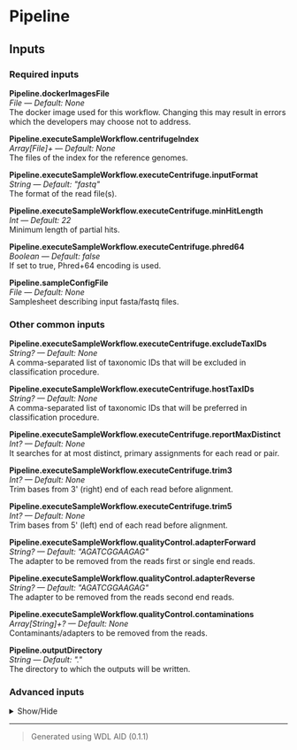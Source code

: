 # Pipeline


## Inputs


### Required inputs
<p name="Pipeline.dockerImagesFile">
        <b>Pipeline.dockerImagesFile</b><br />
        <i>File &mdash; Default: None</i><br />
        The docker image used for this workflow. Changing this may result in errors which the developers may choose not to address.
</p>
<p name="Pipeline.executeSampleWorkflow.centrifugeIndex">
        <b>Pipeline.executeSampleWorkflow.centrifugeIndex</b><br />
        <i>Array[File]+ &mdash; Default: None</i><br />
        The files of the index for the reference genomes.
</p>
<p name="Pipeline.executeSampleWorkflow.executeCentrifuge.inputFormat">
        <b>Pipeline.executeSampleWorkflow.executeCentrifuge.inputFormat</b><br />
        <i>String &mdash; Default: "fastq"</i><br />
        The format of the read file(s).
</p>
<p name="Pipeline.executeSampleWorkflow.executeCentrifuge.minHitLength">
        <b>Pipeline.executeSampleWorkflow.executeCentrifuge.minHitLength</b><br />
        <i>Int &mdash; Default: 22</i><br />
        Minimum length of partial hits.
</p>
<p name="Pipeline.executeSampleWorkflow.executeCentrifuge.phred64">
        <b>Pipeline.executeSampleWorkflow.executeCentrifuge.phred64</b><br />
        <i>Boolean &mdash; Default: false</i><br />
        If set to true, Phred+64 encoding is used.
</p>
<p name="Pipeline.sampleConfigFile">
        <b>Pipeline.sampleConfigFile</b><br />
        <i>File &mdash; Default: None</i><br />
        Samplesheet describing input fasta/fastq files.
</p>

### Other common inputs
<p name="Pipeline.executeSampleWorkflow.executeCentrifuge.excludeTaxIDs">
        <b>Pipeline.executeSampleWorkflow.executeCentrifuge.excludeTaxIDs</b><br />
        <i>String? &mdash; Default: None</i><br />
        A comma-separated list of taxonomic IDs that will be excluded in classification procedure.
</p>
<p name="Pipeline.executeSampleWorkflow.executeCentrifuge.hostTaxIDs">
        <b>Pipeline.executeSampleWorkflow.executeCentrifuge.hostTaxIDs</b><br />
        <i>String? &mdash; Default: None</i><br />
        A comma-separated list of taxonomic IDs that will be preferred in classification procedure.
</p>
<p name="Pipeline.executeSampleWorkflow.executeCentrifuge.reportMaxDistinct">
        <b>Pipeline.executeSampleWorkflow.executeCentrifuge.reportMaxDistinct</b><br />
        <i>Int? &mdash; Default: None</i><br />
        It searches for at most <int> distinct, primary assignments for each read or pair.
</p>
<p name="Pipeline.executeSampleWorkflow.executeCentrifuge.trim3">
        <b>Pipeline.executeSampleWorkflow.executeCentrifuge.trim3</b><br />
        <i>Int? &mdash; Default: None</i><br />
        Trim <int> bases from 3' (right) end of each read before alignment.
</p>
<p name="Pipeline.executeSampleWorkflow.executeCentrifuge.trim5">
        <b>Pipeline.executeSampleWorkflow.executeCentrifuge.trim5</b><br />
        <i>Int? &mdash; Default: None</i><br />
        Trim <int> bases from 5' (left) end of each read before alignment.
</p>
<p name="Pipeline.executeSampleWorkflow.qualityControl.adapterForward">
        <b>Pipeline.executeSampleWorkflow.qualityControl.adapterForward</b><br />
        <i>String? &mdash; Default: "AGATCGGAAGAG"</i><br />
        The adapter to be removed from the reads first or single end reads.
</p>
<p name="Pipeline.executeSampleWorkflow.qualityControl.adapterReverse">
        <b>Pipeline.executeSampleWorkflow.qualityControl.adapterReverse</b><br />
        <i>String? &mdash; Default: "AGATCGGAAGAG"</i><br />
        The adapter to be removed from the reads second end reads.
</p>
<p name="Pipeline.executeSampleWorkflow.qualityControl.contaminations">
        <b>Pipeline.executeSampleWorkflow.qualityControl.contaminations</b><br />
        <i>Array[String]+? &mdash; Default: None</i><br />
        Contaminants/adapters to be removed from the reads.
</p>
<p name="Pipeline.outputDirectory">
        <b>Pipeline.outputDirectory</b><br />
        <i>String &mdash; Default: "."</i><br />
        The directory to which the outputs will be written.
</p>

### Advanced inputs
<details>
<summary> Show/Hide </summary>
<p name="Pipeline.convertDockerImagesFile.dockerImage">
        <b>Pipeline.convertDockerImagesFile.dockerImage</b><br />
        <i>String &mdash; Default: "quay.io/biocontainers/biowdl-input-converter:0.2.1--py_0"</i><br />
        The docker image used for this task. Changing this may result in errors which the developers may choose not to address.
</p>
<p name="Pipeline.convertSampleConfig.checkFileMd5sums">
        <b>Pipeline.convertSampleConfig.checkFileMd5sums</b><br />
        <i>Boolean &mdash; Default: false</i><br />
        Whether or not the MD5 sums of the files mentioned in the samplesheet should be checked.
</p>
<p name="Pipeline.convertSampleConfig.old">
        <b>Pipeline.convertSampleConfig.old</b><br />
        <i>Boolean &mdash; Default: false</i><br />
        Whether or not the old samplesheet format should be used.
</p>
<p name="Pipeline.convertSampleConfig.skipFileCheck">
        <b>Pipeline.convertSampleConfig.skipFileCheck</b><br />
        <i>Boolean &mdash; Default: true</i><br />
        Whether or not the existance of the files mentioned in the samplesheet should be checked.
</p>
<p name="Pipeline.executeSampleWorkflow.executeCentrifuge.memory">
        <b>Pipeline.executeSampleWorkflow.executeCentrifuge.memory</b><br />
        <i>String &mdash; Default: "16G"</i><br />
        The amount of memory available to the job.
</p>
<p name="Pipeline.executeSampleWorkflow.executeCentrifuge.threads">
        <b>Pipeline.executeSampleWorkflow.executeCentrifuge.threads</b><br />
        <i>Int &mdash; Default: 4</i><br />
        The number of threads to be used.
</p>
<p name="Pipeline.executeSampleWorkflow.executeKrona.memory">
        <b>Pipeline.executeSampleWorkflow.executeKrona.memory</b><br />
        <i>String &mdash; Default: "4G"</i><br />
        The amount of memory available to the job.
</p>
<p name="Pipeline.executeSampleWorkflow.qualityControl.Cutadapt.bwa">
        <b>Pipeline.executeSampleWorkflow.qualityControl.Cutadapt.bwa</b><br />
        <i>Boolean? &mdash; Default: None</i><br />
        Equivalent to cutadapt's --bwa flag.
</p>
<p name="Pipeline.executeSampleWorkflow.qualityControl.Cutadapt.colorspace">
        <b>Pipeline.executeSampleWorkflow.qualityControl.Cutadapt.colorspace</b><br />
        <i>Boolean? &mdash; Default: None</i><br />
        Equivalent to cutadapt's --colorspace flag.
</p>
<p name="Pipeline.executeSampleWorkflow.qualityControl.Cutadapt.cores">
        <b>Pipeline.executeSampleWorkflow.qualityControl.Cutadapt.cores</b><br />
        <i>Int &mdash; Default: 1</i><br />
        The number of cores to use.
</p>
<p name="Pipeline.executeSampleWorkflow.qualityControl.Cutadapt.cut">
        <b>Pipeline.executeSampleWorkflow.qualityControl.Cutadapt.cut</b><br />
        <i>Int? &mdash; Default: None</i><br />
        Equivalent to cutadapt's --cut option.
</p>
<p name="Pipeline.executeSampleWorkflow.qualityControl.Cutadapt.discardTrimmed">
        <b>Pipeline.executeSampleWorkflow.qualityControl.Cutadapt.discardTrimmed</b><br />
        <i>Boolean? &mdash; Default: None</i><br />
        Equivalent to cutadapt's --quality-cutoff option.
</p>
<p name="Pipeline.executeSampleWorkflow.qualityControl.Cutadapt.discardUntrimmed">
        <b>Pipeline.executeSampleWorkflow.qualityControl.Cutadapt.discardUntrimmed</b><br />
        <i>Boolean? &mdash; Default: None</i><br />
        Equivalent to cutadapt's --discard-untrimmed option.
</p>
<p name="Pipeline.executeSampleWorkflow.qualityControl.Cutadapt.doubleEncode">
        <b>Pipeline.executeSampleWorkflow.qualityControl.Cutadapt.doubleEncode</b><br />
        <i>Boolean? &mdash; Default: None</i><br />
        Equivalent to cutadapt's --double-encode flag.
</p>
<p name="Pipeline.executeSampleWorkflow.qualityControl.Cutadapt.errorRate">
        <b>Pipeline.executeSampleWorkflow.qualityControl.Cutadapt.errorRate</b><br />
        <i>Float? &mdash; Default: None</i><br />
        Equivalent to cutadapt's --error-rate option.
</p>
<p name="Pipeline.executeSampleWorkflow.qualityControl.Cutadapt.front">
        <b>Pipeline.executeSampleWorkflow.qualityControl.Cutadapt.front</b><br />
        <i>Array[String] &mdash; Default: []</i><br />
        A list of 5' ligated adapter sequences to be cut from the given first or single end fastq file.
</p>
<p name="Pipeline.executeSampleWorkflow.qualityControl.Cutadapt.frontRead2">
        <b>Pipeline.executeSampleWorkflow.qualityControl.Cutadapt.frontRead2</b><br />
        <i>Array[String] &mdash; Default: []</i><br />
        A list of 5' ligated adapter sequences to be cut from the given second end fastq file.
</p>
<p name="Pipeline.executeSampleWorkflow.qualityControl.Cutadapt.infoFilePath">
        <b>Pipeline.executeSampleWorkflow.qualityControl.Cutadapt.infoFilePath</b><br />
        <i>String? &mdash; Default: None</i><br />
        Equivalent to cutadapt's --info-file option.
</p>
<p name="Pipeline.executeSampleWorkflow.qualityControl.Cutadapt.interleaved">
        <b>Pipeline.executeSampleWorkflow.qualityControl.Cutadapt.interleaved</b><br />
        <i>Boolean? &mdash; Default: None</i><br />
        Equivalent to cutadapt's --interleaved flag.
</p>
<p name="Pipeline.executeSampleWorkflow.qualityControl.Cutadapt.length">
        <b>Pipeline.executeSampleWorkflow.qualityControl.Cutadapt.length</b><br />
        <i>Int? &mdash; Default: None</i><br />
        Equivalent to cutadapt's --length option.
</p>
<p name="Pipeline.executeSampleWorkflow.qualityControl.Cutadapt.lengthTag">
        <b>Pipeline.executeSampleWorkflow.qualityControl.Cutadapt.lengthTag</b><br />
        <i>String? &mdash; Default: None</i><br />
        Equivalent to cutadapt's --length-tag option.
</p>
<p name="Pipeline.executeSampleWorkflow.qualityControl.Cutadapt.maq">
        <b>Pipeline.executeSampleWorkflow.qualityControl.Cutadapt.maq</b><br />
        <i>Boolean? &mdash; Default: None</i><br />
        Equivalent to cutadapt's --maq flag.
</p>
<p name="Pipeline.executeSampleWorkflow.qualityControl.Cutadapt.maskAdapter">
        <b>Pipeline.executeSampleWorkflow.qualityControl.Cutadapt.maskAdapter</b><br />
        <i>Boolean? &mdash; Default: None</i><br />
        Equivalent to cutadapt's --mask-adapter flag.
</p>
<p name="Pipeline.executeSampleWorkflow.qualityControl.Cutadapt.matchReadWildcards">
        <b>Pipeline.executeSampleWorkflow.qualityControl.Cutadapt.matchReadWildcards</b><br />
        <i>Boolean? &mdash; Default: None</i><br />
        Equivalent to cutadapt's --match-read-wildcards flag.
</p>
<p name="Pipeline.executeSampleWorkflow.qualityControl.Cutadapt.maximumLength">
        <b>Pipeline.executeSampleWorkflow.qualityControl.Cutadapt.maximumLength</b><br />
        <i>Int? &mdash; Default: None</i><br />
        Equivalent to cutadapt's --maximum-length option.
</p>
<p name="Pipeline.executeSampleWorkflow.qualityControl.Cutadapt.maxN">
        <b>Pipeline.executeSampleWorkflow.qualityControl.Cutadapt.maxN</b><br />
        <i>Int? &mdash; Default: None</i><br />
        Equivalent to cutadapt's --max-n option.
</p>
<p name="Pipeline.executeSampleWorkflow.qualityControl.Cutadapt.memory">
        <b>Pipeline.executeSampleWorkflow.qualityControl.Cutadapt.memory</b><br />
        <i>String &mdash; Default: "4G"</i><br />
        The amount of memory this job will use.
</p>
<p name="Pipeline.executeSampleWorkflow.qualityControl.Cutadapt.minimumLength">
        <b>Pipeline.executeSampleWorkflow.qualityControl.Cutadapt.minimumLength</b><br />
        <i>Int? &mdash; Default: 2</i><br />
        Equivalent to cutadapt's --minimum-length option.
</p>
<p name="Pipeline.executeSampleWorkflow.qualityControl.Cutadapt.nextseqTrim">
        <b>Pipeline.executeSampleWorkflow.qualityControl.Cutadapt.nextseqTrim</b><br />
        <i>String? &mdash; Default: None</i><br />
        Equivalent to cutadapt's --nextseq-trim option.
</p>
<p name="Pipeline.executeSampleWorkflow.qualityControl.Cutadapt.noIndels">
        <b>Pipeline.executeSampleWorkflow.qualityControl.Cutadapt.noIndels</b><br />
        <i>Boolean? &mdash; Default: None</i><br />
        Equivalent to cutadapt's --no-indels flag.
</p>
<p name="Pipeline.executeSampleWorkflow.qualityControl.Cutadapt.noMatchAdapterWildcards">
        <b>Pipeline.executeSampleWorkflow.qualityControl.Cutadapt.noMatchAdapterWildcards</b><br />
        <i>Boolean? &mdash; Default: None</i><br />
        Equivalent to cutadapt's --no-match-adapter-wildcards flag.
</p>
<p name="Pipeline.executeSampleWorkflow.qualityControl.Cutadapt.noTrim">
        <b>Pipeline.executeSampleWorkflow.qualityControl.Cutadapt.noTrim</b><br />
        <i>Boolean? &mdash; Default: None</i><br />
        Equivalent to cutadapt's --no-trim flag.
</p>
<p name="Pipeline.executeSampleWorkflow.qualityControl.Cutadapt.noZeroCap">
        <b>Pipeline.executeSampleWorkflow.qualityControl.Cutadapt.noZeroCap</b><br />
        <i>Boolean? &mdash; Default: None</i><br />
        Equivalent to cutadapt's --no-zero-cap flag.
</p>
<p name="Pipeline.executeSampleWorkflow.qualityControl.Cutadapt.overlap">
        <b>Pipeline.executeSampleWorkflow.qualityControl.Cutadapt.overlap</b><br />
        <i>Int? &mdash; Default: None</i><br />
        Equivalent to cutadapt's --overlap option.
</p>
<p name="Pipeline.executeSampleWorkflow.qualityControl.Cutadapt.pairFilter">
        <b>Pipeline.executeSampleWorkflow.qualityControl.Cutadapt.pairFilter</b><br />
        <i>String? &mdash; Default: None</i><br />
        Equivalent to cutadapt's --pair-filter option.
</p>
<p name="Pipeline.executeSampleWorkflow.qualityControl.Cutadapt.prefix">
        <b>Pipeline.executeSampleWorkflow.qualityControl.Cutadapt.prefix</b><br />
        <i>String? &mdash; Default: None</i><br />
        Equivalent to cutadapt's --prefix option.
</p>
<p name="Pipeline.executeSampleWorkflow.qualityControl.Cutadapt.qualityBase">
        <b>Pipeline.executeSampleWorkflow.qualityControl.Cutadapt.qualityBase</b><br />
        <i>Int? &mdash; Default: None</i><br />
        Equivalent to cutadapt's --quality-base option.
</p>
<p name="Pipeline.executeSampleWorkflow.qualityControl.Cutadapt.qualityCutoff">
        <b>Pipeline.executeSampleWorkflow.qualityControl.Cutadapt.qualityCutoff</b><br />
        <i>String? &mdash; Default: None</i><br />
        Equivalent to cutadapt's --quality-cutoff option.
</p>
<p name="Pipeline.executeSampleWorkflow.qualityControl.Cutadapt.restFilePath">
        <b>Pipeline.executeSampleWorkflow.qualityControl.Cutadapt.restFilePath</b><br />
        <i>String? &mdash; Default: None</i><br />
        Equivalent to cutadapt's --rest-file option.
</p>
<p name="Pipeline.executeSampleWorkflow.qualityControl.Cutadapt.stripF3">
        <b>Pipeline.executeSampleWorkflow.qualityControl.Cutadapt.stripF3</b><br />
        <i>Boolean? &mdash; Default: None</i><br />
        Equivalent to cutadapt's --strip-f3 flag.
</p>
<p name="Pipeline.executeSampleWorkflow.qualityControl.Cutadapt.stripSuffix">
        <b>Pipeline.executeSampleWorkflow.qualityControl.Cutadapt.stripSuffix</b><br />
        <i>String? &mdash; Default: None</i><br />
        Equivalent to cutadapt's --strip-suffix option.
</p>
<p name="Pipeline.executeSampleWorkflow.qualityControl.Cutadapt.suffix">
        <b>Pipeline.executeSampleWorkflow.qualityControl.Cutadapt.suffix</b><br />
        <i>String? &mdash; Default: None</i><br />
        Equivalent to cutadapt's --suffix option.
</p>
<p name="Pipeline.executeSampleWorkflow.qualityControl.Cutadapt.times">
        <b>Pipeline.executeSampleWorkflow.qualityControl.Cutadapt.times</b><br />
        <i>Int? &mdash; Default: None</i><br />
        Equivalent to cutadapt's --times option.
</p>
<p name="Pipeline.executeSampleWorkflow.qualityControl.Cutadapt.tooLongOutputPath">
        <b>Pipeline.executeSampleWorkflow.qualityControl.Cutadapt.tooLongOutputPath</b><br />
        <i>String? &mdash; Default: None</i><br />
        Equivalent to cutadapt's --too-long-output option.
</p>
<p name="Pipeline.executeSampleWorkflow.qualityControl.Cutadapt.tooLongPairedOutputPath">
        <b>Pipeline.executeSampleWorkflow.qualityControl.Cutadapt.tooLongPairedOutputPath</b><br />
        <i>String? &mdash; Default: None</i><br />
        Equivalent to cutadapt's --too-long-paired-output option.
</p>
<p name="Pipeline.executeSampleWorkflow.qualityControl.Cutadapt.tooShortOutputPath">
        <b>Pipeline.executeSampleWorkflow.qualityControl.Cutadapt.tooShortOutputPath</b><br />
        <i>String? &mdash; Default: None</i><br />
        Equivalent to cutadapt's --too-short-output option.
</p>
<p name="Pipeline.executeSampleWorkflow.qualityControl.Cutadapt.tooShortPairedOutputPath">
        <b>Pipeline.executeSampleWorkflow.qualityControl.Cutadapt.tooShortPairedOutputPath</b><br />
        <i>String? &mdash; Default: None</i><br />
        Equivalent to cutadapt's --too-short-paired-output option.
</p>
<p name="Pipeline.executeSampleWorkflow.qualityControl.Cutadapt.trimN">
        <b>Pipeline.executeSampleWorkflow.qualityControl.Cutadapt.trimN</b><br />
        <i>Boolean? &mdash; Default: None</i><br />
        Equivalent to cutadapt's --trim-n flag.
</p>
<p name="Pipeline.executeSampleWorkflow.qualityControl.Cutadapt.untrimmedOutputPath">
        <b>Pipeline.executeSampleWorkflow.qualityControl.Cutadapt.untrimmedOutputPath</b><br />
        <i>String? &mdash; Default: None</i><br />
        Equivalent to cutadapt's --untrimmed-output option.
</p>
<p name="Pipeline.executeSampleWorkflow.qualityControl.Cutadapt.untrimmedPairedOutputPath">
        <b>Pipeline.executeSampleWorkflow.qualityControl.Cutadapt.untrimmedPairedOutputPath</b><br />
        <i>String? &mdash; Default: None</i><br />
        Equivalent to cutadapt's --untrimmed-paired-output option.
</p>
<p name="Pipeline.executeSampleWorkflow.qualityControl.Cutadapt.wildcardFilePath">
        <b>Pipeline.executeSampleWorkflow.qualityControl.Cutadapt.wildcardFilePath</b><br />
        <i>String? &mdash; Default: None</i><br />
        Equivalent to cutadapt's --wildcard-file option.
</p>
<p name="Pipeline.executeSampleWorkflow.qualityControl.Cutadapt.Z">
        <b>Pipeline.executeSampleWorkflow.qualityControl.Cutadapt.Z</b><br />
        <i>Boolean &mdash; Default: true</i><br />
        Equivalent to cutadapt's -Z flag.
</p>
<p name="Pipeline.executeSampleWorkflow.qualityControl.Cutadapt.zeroCap">
        <b>Pipeline.executeSampleWorkflow.qualityControl.Cutadapt.zeroCap</b><br />
        <i>Boolean? &mdash; Default: None</i><br />
        Equivalent to cutadapt's --zero-cap flag.
</p>
<p name="Pipeline.executeSampleWorkflow.qualityControl.FastqcRead1.adapters">
        <b>Pipeline.executeSampleWorkflow.qualityControl.FastqcRead1.adapters</b><br />
        <i>File? &mdash; Default: None</i><br />
        Equivalent to fastqc's --adapters option.
</p>
<p name="Pipeline.executeSampleWorkflow.qualityControl.FastqcRead1.casava">
        <b>Pipeline.executeSampleWorkflow.qualityControl.FastqcRead1.casava</b><br />
        <i>Boolean &mdash; Default: false</i><br />
        Equivalent to fastqc's --casava flag.
</p>
<p name="Pipeline.executeSampleWorkflow.qualityControl.FastqcRead1.contaminants">
        <b>Pipeline.executeSampleWorkflow.qualityControl.FastqcRead1.contaminants</b><br />
        <i>File? &mdash; Default: None</i><br />
        Equivalent to fastqc's --contaminants option.
</p>
<p name="Pipeline.executeSampleWorkflow.qualityControl.FastqcRead1.dir">
        <b>Pipeline.executeSampleWorkflow.qualityControl.FastqcRead1.dir</b><br />
        <i>String? &mdash; Default: None</i><br />
        Equivalent to fastqc's --dir option.
</p>
<p name="Pipeline.executeSampleWorkflow.qualityControl.FastqcRead1.extract">
        <b>Pipeline.executeSampleWorkflow.qualityControl.FastqcRead1.extract</b><br />
        <i>Boolean &mdash; Default: false</i><br />
        Equivalent to fastqc's --extract flag.
</p>
<p name="Pipeline.executeSampleWorkflow.qualityControl.FastqcRead1.format">
        <b>Pipeline.executeSampleWorkflow.qualityControl.FastqcRead1.format</b><br />
        <i>String? &mdash; Default: None</i><br />
        Equivalent to fastqc's --format option.
</p>
<p name="Pipeline.executeSampleWorkflow.qualityControl.FastqcRead1.kmers">
        <b>Pipeline.executeSampleWorkflow.qualityControl.FastqcRead1.kmers</b><br />
        <i>Int? &mdash; Default: None</i><br />
        Equivalent to fastqc's --kmers option.
</p>
<p name="Pipeline.executeSampleWorkflow.qualityControl.FastqcRead1.limits">
        <b>Pipeline.executeSampleWorkflow.qualityControl.FastqcRead1.limits</b><br />
        <i>File? &mdash; Default: None</i><br />
        Equivalent to fastqc's --limits option.
</p>
<p name="Pipeline.executeSampleWorkflow.qualityControl.FastqcRead1.minLength">
        <b>Pipeline.executeSampleWorkflow.qualityControl.FastqcRead1.minLength</b><br />
        <i>Int? &mdash; Default: None</i><br />
        Equivalent to fastqc's --min_length option.
</p>
<p name="Pipeline.executeSampleWorkflow.qualityControl.FastqcRead1.nano">
        <b>Pipeline.executeSampleWorkflow.qualityControl.FastqcRead1.nano</b><br />
        <i>Boolean &mdash; Default: false</i><br />
        Equivalent to fastqc's --nano flag.
</p>
<p name="Pipeline.executeSampleWorkflow.qualityControl.FastqcRead1.noFilter">
        <b>Pipeline.executeSampleWorkflow.qualityControl.FastqcRead1.noFilter</b><br />
        <i>Boolean &mdash; Default: false</i><br />
        Equivalent to fastqc's --nofilter flag.
</p>
<p name="Pipeline.executeSampleWorkflow.qualityControl.FastqcRead1.nogroup">
        <b>Pipeline.executeSampleWorkflow.qualityControl.FastqcRead1.nogroup</b><br />
        <i>Boolean &mdash; Default: false</i><br />
        Equivalent to fastqc's --nogroup flag.
</p>
<p name="Pipeline.executeSampleWorkflow.qualityControl.FastqcRead1.threads">
        <b>Pipeline.executeSampleWorkflow.qualityControl.FastqcRead1.threads</b><br />
        <i>Int &mdash; Default: 1</i><br />
        The number of cores to use.
</p>
<p name="Pipeline.executeSampleWorkflow.qualityControl.FastqcRead1After.adapters">
        <b>Pipeline.executeSampleWorkflow.qualityControl.FastqcRead1After.adapters</b><br />
        <i>File? &mdash; Default: None</i><br />
        Equivalent to fastqc's --adapters option.
</p>
<p name="Pipeline.executeSampleWorkflow.qualityControl.FastqcRead1After.casava">
        <b>Pipeline.executeSampleWorkflow.qualityControl.FastqcRead1After.casava</b><br />
        <i>Boolean &mdash; Default: false</i><br />
        Equivalent to fastqc's --casava flag.
</p>
<p name="Pipeline.executeSampleWorkflow.qualityControl.FastqcRead1After.contaminants">
        <b>Pipeline.executeSampleWorkflow.qualityControl.FastqcRead1After.contaminants</b><br />
        <i>File? &mdash; Default: None</i><br />
        Equivalent to fastqc's --contaminants option.
</p>
<p name="Pipeline.executeSampleWorkflow.qualityControl.FastqcRead1After.dir">
        <b>Pipeline.executeSampleWorkflow.qualityControl.FastqcRead1After.dir</b><br />
        <i>String? &mdash; Default: None</i><br />
        Equivalent to fastqc's --dir option.
</p>
<p name="Pipeline.executeSampleWorkflow.qualityControl.FastqcRead1After.extract">
        <b>Pipeline.executeSampleWorkflow.qualityControl.FastqcRead1After.extract</b><br />
        <i>Boolean &mdash; Default: false</i><br />
        Equivalent to fastqc's --extract flag.
</p>
<p name="Pipeline.executeSampleWorkflow.qualityControl.FastqcRead1After.format">
        <b>Pipeline.executeSampleWorkflow.qualityControl.FastqcRead1After.format</b><br />
        <i>String? &mdash; Default: None</i><br />
        Equivalent to fastqc's --format option.
</p>
<p name="Pipeline.executeSampleWorkflow.qualityControl.FastqcRead1After.kmers">
        <b>Pipeline.executeSampleWorkflow.qualityControl.FastqcRead1After.kmers</b><br />
        <i>Int? &mdash; Default: None</i><br />
        Equivalent to fastqc's --kmers option.
</p>
<p name="Pipeline.executeSampleWorkflow.qualityControl.FastqcRead1After.limits">
        <b>Pipeline.executeSampleWorkflow.qualityControl.FastqcRead1After.limits</b><br />
        <i>File? &mdash; Default: None</i><br />
        Equivalent to fastqc's --limits option.
</p>
<p name="Pipeline.executeSampleWorkflow.qualityControl.FastqcRead1After.minLength">
        <b>Pipeline.executeSampleWorkflow.qualityControl.FastqcRead1After.minLength</b><br />
        <i>Int? &mdash; Default: None</i><br />
        Equivalent to fastqc's --min_length option.
</p>
<p name="Pipeline.executeSampleWorkflow.qualityControl.FastqcRead1After.nano">
        <b>Pipeline.executeSampleWorkflow.qualityControl.FastqcRead1After.nano</b><br />
        <i>Boolean &mdash; Default: false</i><br />
        Equivalent to fastqc's --nano flag.
</p>
<p name="Pipeline.executeSampleWorkflow.qualityControl.FastqcRead1After.noFilter">
        <b>Pipeline.executeSampleWorkflow.qualityControl.FastqcRead1After.noFilter</b><br />
        <i>Boolean &mdash; Default: false</i><br />
        Equivalent to fastqc's --nofilter flag.
</p>
<p name="Pipeline.executeSampleWorkflow.qualityControl.FastqcRead1After.nogroup">
        <b>Pipeline.executeSampleWorkflow.qualityControl.FastqcRead1After.nogroup</b><br />
        <i>Boolean &mdash; Default: false</i><br />
        Equivalent to fastqc's --nogroup flag.
</p>
<p name="Pipeline.executeSampleWorkflow.qualityControl.FastqcRead1After.threads">
        <b>Pipeline.executeSampleWorkflow.qualityControl.FastqcRead1After.threads</b><br />
        <i>Int &mdash; Default: 1</i><br />
        The number of cores to use.
</p>
<p name="Pipeline.executeSampleWorkflow.qualityControl.FastqcRead2.adapters">
        <b>Pipeline.executeSampleWorkflow.qualityControl.FastqcRead2.adapters</b><br />
        <i>File? &mdash; Default: None</i><br />
        Equivalent to fastqc's --adapters option.
</p>
<p name="Pipeline.executeSampleWorkflow.qualityControl.FastqcRead2.casava">
        <b>Pipeline.executeSampleWorkflow.qualityControl.FastqcRead2.casava</b><br />
        <i>Boolean &mdash; Default: false</i><br />
        Equivalent to fastqc's --casava flag.
</p>
<p name="Pipeline.executeSampleWorkflow.qualityControl.FastqcRead2.contaminants">
        <b>Pipeline.executeSampleWorkflow.qualityControl.FastqcRead2.contaminants</b><br />
        <i>File? &mdash; Default: None</i><br />
        Equivalent to fastqc's --contaminants option.
</p>
<p name="Pipeline.executeSampleWorkflow.qualityControl.FastqcRead2.dir">
        <b>Pipeline.executeSampleWorkflow.qualityControl.FastqcRead2.dir</b><br />
        <i>String? &mdash; Default: None</i><br />
        Equivalent to fastqc's --dir option.
</p>
<p name="Pipeline.executeSampleWorkflow.qualityControl.FastqcRead2.extract">
        <b>Pipeline.executeSampleWorkflow.qualityControl.FastqcRead2.extract</b><br />
        <i>Boolean &mdash; Default: false</i><br />
        Equivalent to fastqc's --extract flag.
</p>
<p name="Pipeline.executeSampleWorkflow.qualityControl.FastqcRead2.format">
        <b>Pipeline.executeSampleWorkflow.qualityControl.FastqcRead2.format</b><br />
        <i>String? &mdash; Default: None</i><br />
        Equivalent to fastqc's --format option.
</p>
<p name="Pipeline.executeSampleWorkflow.qualityControl.FastqcRead2.kmers">
        <b>Pipeline.executeSampleWorkflow.qualityControl.FastqcRead2.kmers</b><br />
        <i>Int? &mdash; Default: None</i><br />
        Equivalent to fastqc's --kmers option.
</p>
<p name="Pipeline.executeSampleWorkflow.qualityControl.FastqcRead2.limits">
        <b>Pipeline.executeSampleWorkflow.qualityControl.FastqcRead2.limits</b><br />
        <i>File? &mdash; Default: None</i><br />
        Equivalent to fastqc's --limits option.
</p>
<p name="Pipeline.executeSampleWorkflow.qualityControl.FastqcRead2.minLength">
        <b>Pipeline.executeSampleWorkflow.qualityControl.FastqcRead2.minLength</b><br />
        <i>Int? &mdash; Default: None</i><br />
        Equivalent to fastqc's --min_length option.
</p>
<p name="Pipeline.executeSampleWorkflow.qualityControl.FastqcRead2.nano">
        <b>Pipeline.executeSampleWorkflow.qualityControl.FastqcRead2.nano</b><br />
        <i>Boolean &mdash; Default: false</i><br />
        Equivalent to fastqc's --nano flag.
</p>
<p name="Pipeline.executeSampleWorkflow.qualityControl.FastqcRead2.noFilter">
        <b>Pipeline.executeSampleWorkflow.qualityControl.FastqcRead2.noFilter</b><br />
        <i>Boolean &mdash; Default: false</i><br />
        Equivalent to fastqc's --nofilter flag.
</p>
<p name="Pipeline.executeSampleWorkflow.qualityControl.FastqcRead2.nogroup">
        <b>Pipeline.executeSampleWorkflow.qualityControl.FastqcRead2.nogroup</b><br />
        <i>Boolean &mdash; Default: false</i><br />
        Equivalent to fastqc's --nogroup flag.
</p>
<p name="Pipeline.executeSampleWorkflow.qualityControl.FastqcRead2.threads">
        <b>Pipeline.executeSampleWorkflow.qualityControl.FastqcRead2.threads</b><br />
        <i>Int &mdash; Default: 1</i><br />
        The number of cores to use.
</p>
<p name="Pipeline.executeSampleWorkflow.qualityControl.FastqcRead2After.adapters">
        <b>Pipeline.executeSampleWorkflow.qualityControl.FastqcRead2After.adapters</b><br />
        <i>File? &mdash; Default: None</i><br />
        Equivalent to fastqc's --adapters option.
</p>
<p name="Pipeline.executeSampleWorkflow.qualityControl.FastqcRead2After.casava">
        <b>Pipeline.executeSampleWorkflow.qualityControl.FastqcRead2After.casava</b><br />
        <i>Boolean &mdash; Default: false</i><br />
        Equivalent to fastqc's --casava flag.
</p>
<p name="Pipeline.executeSampleWorkflow.qualityControl.FastqcRead2After.contaminants">
        <b>Pipeline.executeSampleWorkflow.qualityControl.FastqcRead2After.contaminants</b><br />
        <i>File? &mdash; Default: None</i><br />
        Equivalent to fastqc's --contaminants option.
</p>
<p name="Pipeline.executeSampleWorkflow.qualityControl.FastqcRead2After.dir">
        <b>Pipeline.executeSampleWorkflow.qualityControl.FastqcRead2After.dir</b><br />
        <i>String? &mdash; Default: None</i><br />
        Equivalent to fastqc's --dir option.
</p>
<p name="Pipeline.executeSampleWorkflow.qualityControl.FastqcRead2After.extract">
        <b>Pipeline.executeSampleWorkflow.qualityControl.FastqcRead2After.extract</b><br />
        <i>Boolean &mdash; Default: false</i><br />
        Equivalent to fastqc's --extract flag.
</p>
<p name="Pipeline.executeSampleWorkflow.qualityControl.FastqcRead2After.format">
        <b>Pipeline.executeSampleWorkflow.qualityControl.FastqcRead2After.format</b><br />
        <i>String? &mdash; Default: None</i><br />
        Equivalent to fastqc's --format option.
</p>
<p name="Pipeline.executeSampleWorkflow.qualityControl.FastqcRead2After.kmers">
        <b>Pipeline.executeSampleWorkflow.qualityControl.FastqcRead2After.kmers</b><br />
        <i>Int? &mdash; Default: None</i><br />
        Equivalent to fastqc's --kmers option.
</p>
<p name="Pipeline.executeSampleWorkflow.qualityControl.FastqcRead2After.limits">
        <b>Pipeline.executeSampleWorkflow.qualityControl.FastqcRead2After.limits</b><br />
        <i>File? &mdash; Default: None</i><br />
        Equivalent to fastqc's --limits option.
</p>
<p name="Pipeline.executeSampleWorkflow.qualityControl.FastqcRead2After.minLength">
        <b>Pipeline.executeSampleWorkflow.qualityControl.FastqcRead2After.minLength</b><br />
        <i>Int? &mdash; Default: None</i><br />
        Equivalent to fastqc's --min_length option.
</p>
<p name="Pipeline.executeSampleWorkflow.qualityControl.FastqcRead2After.nano">
        <b>Pipeline.executeSampleWorkflow.qualityControl.FastqcRead2After.nano</b><br />
        <i>Boolean &mdash; Default: false</i><br />
        Equivalent to fastqc's --nano flag.
</p>
<p name="Pipeline.executeSampleWorkflow.qualityControl.FastqcRead2After.noFilter">
        <b>Pipeline.executeSampleWorkflow.qualityControl.FastqcRead2After.noFilter</b><br />
        <i>Boolean &mdash; Default: false</i><br />
        Equivalent to fastqc's --nofilter flag.
</p>
<p name="Pipeline.executeSampleWorkflow.qualityControl.FastqcRead2After.nogroup">
        <b>Pipeline.executeSampleWorkflow.qualityControl.FastqcRead2After.nogroup</b><br />
        <i>Boolean &mdash; Default: false</i><br />
        Equivalent to fastqc's --nogroup flag.
</p>
<p name="Pipeline.executeSampleWorkflow.qualityControl.FastqcRead2After.threads">
        <b>Pipeline.executeSampleWorkflow.qualityControl.FastqcRead2After.threads</b><br />
        <i>Int &mdash; Default: 1</i><br />
        The number of cores to use.
</p>
<p name="Pipeline.executeSampleWorkflow.qualityControl.runAdapterClipping">
        <b>Pipeline.executeSampleWorkflow.qualityControl.runAdapterClipping</b><br />
        <i>Boolean &mdash; Default: defined(adapterForward) || defined(adapterReverse) || length(select_first([contaminations, []])) > 0</i><br />
        Whether or not adapters should be removed from the reads.
</p>
<p name="Pipeline.multiqcTask.clConfig">
        <b>Pipeline.multiqcTask.clConfig</b><br />
        <i>String? &mdash; Default: None</i><br />
        Equivalent to MultiQC's `--cl-config` option.
</p>
<p name="Pipeline.multiqcTask.comment">
        <b>Pipeline.multiqcTask.comment</b><br />
        <i>String? &mdash; Default: None</i><br />
        Equivalent to MultiQC's `--comment` option.
</p>
<p name="Pipeline.multiqcTask.config">
        <b>Pipeline.multiqcTask.config</b><br />
        <i>File? &mdash; Default: None</i><br />
        Equivalent to MultiQC's `--config` option.
</p>
<p name="Pipeline.multiqcTask.dataDir">
        <b>Pipeline.multiqcTask.dataDir</b><br />
        <i>Boolean &mdash; Default: false</i><br />
        Equivalent to MultiQC's `--data-dir` flag.
</p>
<p name="Pipeline.multiqcTask.dataFormat">
        <b>Pipeline.multiqcTask.dataFormat</b><br />
        <i>String? &mdash; Default: None</i><br />
        Equivalent to MultiQC's `--data-format` option.
</p>
<p name="Pipeline.multiqcTask.dirs">
        <b>Pipeline.multiqcTask.dirs</b><br />
        <i>Boolean &mdash; Default: false</i><br />
        Equivalent to MultiQC's `--dirs` flag.
</p>
<p name="Pipeline.multiqcTask.dirsDepth">
        <b>Pipeline.multiqcTask.dirsDepth</b><br />
        <i>Int? &mdash; Default: None</i><br />
        Equivalent to MultiQC's `--dirs-depth` option.
</p>
<p name="Pipeline.multiqcTask.exclude">
        <b>Pipeline.multiqcTask.exclude</b><br />
        <i>Array[String]+? &mdash; Default: None</i><br />
        Equivalent to MultiQC's `--exclude` option.
</p>
<p name="Pipeline.multiqcTask.export">
        <b>Pipeline.multiqcTask.export</b><br />
        <i>Boolean &mdash; Default: false</i><br />
        Equivalent to MultiQC's `--export` flag.
</p>
<p name="Pipeline.multiqcTask.fileList">
        <b>Pipeline.multiqcTask.fileList</b><br />
        <i>File? &mdash; Default: None</i><br />
        Equivalent to MultiQC's `--file-list` option.
</p>
<p name="Pipeline.multiqcTask.fileName">
        <b>Pipeline.multiqcTask.fileName</b><br />
        <i>String? &mdash; Default: None</i><br />
        Equivalent to MultiQC's `--filename` option.
</p>
<p name="Pipeline.multiqcTask.flat">
        <b>Pipeline.multiqcTask.flat</b><br />
        <i>Boolean &mdash; Default: false</i><br />
        Equivalent to MultiQC's `--flat` flag.
</p>
<p name="Pipeline.multiqcTask.force">
        <b>Pipeline.multiqcTask.force</b><br />
        <i>Boolean &mdash; Default: false</i><br />
        Equivalent to MultiQC's `--force` flag.
</p>
<p name="Pipeline.multiqcTask.fullNames">
        <b>Pipeline.multiqcTask.fullNames</b><br />
        <i>Boolean &mdash; Default: false</i><br />
        Equivalent to MultiQC's `--fullnames` flag.
</p>
<p name="Pipeline.multiqcTask.ignore">
        <b>Pipeline.multiqcTask.ignore</b><br />
        <i>String? &mdash; Default: None</i><br />
        Equivalent to MultiQC's `--ignore` option.
</p>
<p name="Pipeline.multiqcTask.ignoreSamples">
        <b>Pipeline.multiqcTask.ignoreSamples</b><br />
        <i>String? &mdash; Default: None</i><br />
        Equivalent to MultiQC's `--ignore-samples` option.
</p>
<p name="Pipeline.multiqcTask.ignoreSymlinks">
        <b>Pipeline.multiqcTask.ignoreSymlinks</b><br />
        <i>Boolean &mdash; Default: false</i><br />
        Equivalent to MultiQC's `--ignore-symlinks` flag.
</p>
<p name="Pipeline.multiqcTask.interactive">
        <b>Pipeline.multiqcTask.interactive</b><br />
        <i>Boolean &mdash; Default: true</i><br />
        Equivalent to MultiQC's `--interactive` flag.
</p>
<p name="Pipeline.multiqcTask.lint">
        <b>Pipeline.multiqcTask.lint</b><br />
        <i>Boolean &mdash; Default: false</i><br />
        Equivalent to MultiQC's `--lint` flag.
</p>
<p name="Pipeline.multiqcTask.megaQCUpload">
        <b>Pipeline.multiqcTask.megaQCUpload</b><br />
        <i>Boolean &mdash; Default: false</i><br />
        Opposite to MultiQC's `--no-megaqc-upload` flag.
</p>
<p name="Pipeline.multiqcTask.memory">
        <b>Pipeline.multiqcTask.memory</b><br />
        <i>String &mdash; Default: "4G"</i><br />
        The amount of memory this job will use.
</p>
<p name="Pipeline.multiqcTask.module">
        <b>Pipeline.multiqcTask.module</b><br />
        <i>Array[String]+? &mdash; Default: None</i><br />
        Equivalent to MultiQC's `--module` option.
</p>
<p name="Pipeline.multiqcTask.noDataDir">
        <b>Pipeline.multiqcTask.noDataDir</b><br />
        <i>Boolean &mdash; Default: false</i><br />
        Equivalent to MultiQC's `--no-data-dir` flag.
</p>
<p name="Pipeline.multiqcTask.pdf">
        <b>Pipeline.multiqcTask.pdf</b><br />
        <i>Boolean &mdash; Default: false</i><br />
        Equivalent to MultiQC's `--pdf` flag.
</p>
<p name="Pipeline.multiqcTask.sampleNames">
        <b>Pipeline.multiqcTask.sampleNames</b><br />
        <i>File? &mdash; Default: None</i><br />
        Equivalent to MultiQC's `--sample-names` option.
</p>
<p name="Pipeline.multiqcTask.tag">
        <b>Pipeline.multiqcTask.tag</b><br />
        <i>String? &mdash; Default: None</i><br />
        Equivalent to MultiQC's `--tag` option.
</p>
<p name="Pipeline.multiqcTask.template">
        <b>Pipeline.multiqcTask.template</b><br />
        <i>String? &mdash; Default: None</i><br />
        Equivalent to MultiQC's `--template` option.
</p>
<p name="Pipeline.multiqcTask.title">
        <b>Pipeline.multiqcTask.title</b><br />
        <i>String? &mdash; Default: None</i><br />
        Equivalent to MultiQC's `--title` option.
</p>
<p name="Pipeline.multiqcTask.zipDataDir">
        <b>Pipeline.multiqcTask.zipDataDir</b><br />
        <i>Boolean &mdash; Default: false</i><br />
        Equivalent to MultiQC's `--zip-data-dir` flag.
</p>
<p name="Pipeline.runMultiQC">
        <b>Pipeline.runMultiQC</b><br />
        <i>Boolean &mdash; Default: if outputDirectory == "." then false else true</i><br />
        Whether or not MultiQC should be run.
</p>
</details>








<hr />

> Generated using WDL AID (0.1.1)
